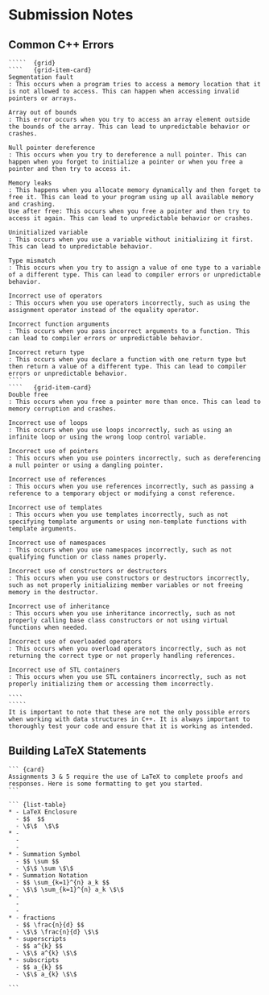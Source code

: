 # Submission Notes

## Common C++ Errors

`````` {div} full-width
`````  {grid}
````   {grid-item-card}
Segmentation fault  
: This occurs when a program tries to access a memory location that it is not allowed to access. This can happen when accessing invalid pointers or arrays.

Array out of bounds  
: This error occurs when you try to access an array element outside the bounds of the array. This can lead to unpredictable behavior or crashes.  

Null pointer dereference 
: This occurs when you try to dereference a null pointer. This can happen when you forget to initialize a pointer or when you free a pointer and then try to access it.  

Memory leaks  
: This happens when you allocate memory dynamically and then forget to free it. This can lead to your program using up all available memory and crashing.
Use after free: This occurs when you free a pointer and then try to access it again. This can lead to unpredictable behavior or crashes.   

Uninitialized variable  
: This occurs when you use a variable without initializing it first. This can lead to unpredictable behavior.  

Type mismatch  
: This occurs when you try to assign a value of one type to a variable of a different type. This can lead to compiler errors or unpredictable behavior.  

Incorrect use of operators  
: This occurs when you use operators incorrectly, such as using the assignment operator instead of the equality operator.  

Incorrect function arguments  
: This occurs when you pass incorrect arguments to a function. This can lead to compiler errors or unpredictable behavior.  

Incorrect return type  
: This occurs when you declare a function with one return type but then return a value of a different type. This can lead to compiler errors or unpredictable behavior.  
````
````   {grid-item-card}
Double free  
: This occurs when you free a pointer more than once. This can lead to memory corruption and crashes. 

Incorrect use of loops  
: This occurs when you use loops incorrectly, such as using an infinite loop or using the wrong loop control variable.  

Incorrect use of pointers  
: This occurs when you use pointers incorrectly, such as dereferencing a null pointer or using a dangling pointer.  

Incorrect use of references  
: This occurs when you use references incorrectly, such as passing a reference to a temporary object or modifying a const reference.  

Incorrect use of templates  
: This occurs when you use templates incorrectly, such as not specifying template arguments or using non-template functions with template arguments.  

Incorrect use of namespaces  
: This occurs when you use namespaces incorrectly, such as not qualifying function or class names properly.  

Incorrect use of constructors or destructors  
: This occurs when you use constructors or destructors incorrectly, such as not properly initializing member variables or not freeing memory in the destructor.  

Incorrect use of inheritance  
: This occurs when you use inheritance incorrectly, such as not properly calling base class constructors or not using virtual functions when needed.  

Incorrect use of overloaded operators  
: This occurs when you overload operators incorrectly, such as not returning the correct type or not properly handling references.  

Incorrect use of STL containers  
: This occurs when you use STL containers incorrectly, such as not properly initializing them or accessing them incorrectly.  

````
`````
It is important to note that these are not the only possible errors when working with data structures in C++. It is always important to thoroughly test your code and ensure that it is working as intended.
``````

## Building LaTeX Statements

```` {div} full-width
``` {card}
Assignments 3 & 5 require the use of LaTeX to complete proofs and responses. Here is some formatting to get you started.
```

``` {list-table}
* - LaTeX Enclosure
  - $$  $$
  - \$\$  \$\$
* -
  - 
  - 
* - Summation Symbol
  - $$ \sum $$
  - \$\$ \sum \$\$
* - Summation Notation
  - $$ \sum_{k=1}^{n} a_k $$
  - \$\$ \sum_{k=1}^{n} a_k \$\$
* -
  - 
  - 
* - fractions
  - $$ \frac{n}{d} $$
  - \$\$ \frac{n}{d} \$\$
* - superscripts
  - $$ a^{k} $$
  - \$\$ a^{k} \$\$
* - subscripts
  - $$ a_{k} $$
  - \$\$ a_{k} \$\$

```
````